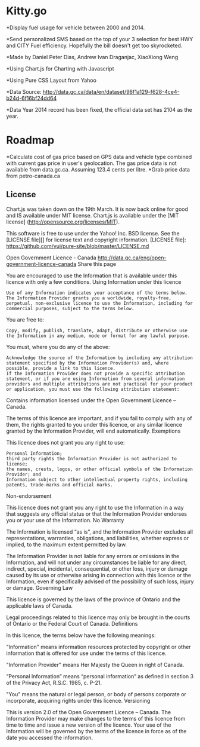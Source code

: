 Kitty.go
=======
*Display fuel usage for vehicle between 2000 and 2014.

*Send personalized SMS based on the top of your 3 selection for best HWY and CITY Fuel efficiency. Hopefully the bill doesn't get too skyrocketed.

*Made by Daniel Peter Dias, Andrew Ivan Draganjac, XiaoXiong Weng

*Using Chart.js for Charting with Javascript

*Using Pure CSS Layout from Yahoo

*Data Source: http://data.gc.ca/data/en/dataset/98f1a129-f628-4ce4-b24d-6f16bf24dd64

*Data Year 2014 record has been fixed, the official data set has 2104 as the year.

Roadmap
=======
*Calculate cost of gas price based on GPS data and vehicle type combined with current gas price in user's geolocation. The gas price data is not available from data.gc.ca.  Assuming 123.4 cents per litre.
*Grab price data from petro-canada.ca

License
-------
Chart.js was taken down on the 19th March. It is now back online for good and IS available under MIT license.
Chart.js is available under the [MIT license] (http://opensource.org/licenses/MIT).

This software is free to use under the Yahoo! Inc. BSD license.
See the [LICENSE file][] for license text and copyright information.
[LICENSE file]: https://github.com/yui/pure-site/blob/master/LICENSE.md

Open Government Licence - Canada http://data.gc.ca/eng/open-government-licence-canada
Share this page

You are encouraged to use the Information that is available under this licence with only a few conditions.
Using Information under this licence

    Use of any Information indicates your acceptance of the terms below.
    The Information Provider grants you a worldwide, royalty-free, perpetual, non-exclusive licence to use the Information, including for commercial purposes, subject to the terms below.

You are free to:

    Copy, modify, publish, translate, adapt, distribute or otherwise use the Information in any medium, mode or format for any lawful purpose.

You must, where you do any of the above:

    Acknowledge the source of the Information by including any attribution statement specified by the Information Provider(s) and, where possible, provide a link to this licence.
    If the Information Provider does not provide a specific attribution statement, or if you are using Information from several information providers and multiple attributions are not practical for your product or application, you must use the following attribution statement:

Contains information licensed under the Open Government Licence – Canada.

The terms of this licence are important, and if you fail to comply with any of them, the rights granted to you under this licence, or any similar licence granted by the Information Provider, will end automatically.
Exemptions

This licence does not grant you any right to use:

    Personal Information;
    third party rights the Information Provider is not authorized to license;
    the names, crests, logos, or other official symbols of the Information Provider; and
    Information subject to other intellectual property rights, including patents, trade-marks and official marks.

Non-endorsement

This licence does not grant you any right to use the Information in a way that suggests any official status or that the Information Provider endorses you or your use of the Information.
No Warranty

The Information is licensed “as is”, and the Information Provider excludes all representations, warranties, obligations, and liabilities, whether express or implied, to the maximum extent permitted by law.

The Information Provider is not liable for any errors or omissions in the Information, and will not under any circumstances be liable for any direct, indirect, special, incidental, consequential, or other loss, injury or damage caused by its use or otherwise arising in connection with this licence or the Information, even if specifically advised of the possibility of such loss, injury or damage.
Governing Law

This licence is governed by the laws of the province of Ontario and the applicable laws of Canada.

Legal proceedings related to this licence may only be brought in the courts of Ontario or the Federal Court of Canada.
Definitions

In this licence, the terms below have the following meanings:

"Information"
means information resources protected by copyright or other information that is offered for use under the terms of this licence.

"Information Provider"
means Her Majesty the Queen in right of Canada.

“Personal Information”
means “personal information” as defined in section 3 of the Privacy Act, R.S.C. 1985, c. P-21.

"You"
means the natural or legal person, or body of persons corporate or incorporate, acquiring rights under this licence.
Versioning

This is version 2.0 of the Open Government Licence – Canada. The Information Provider may make changes to the terms of this licence from time to time and issue a new version of the licence. Your use of the Information will be governed by the terms of the licence in force as of the date you accessed the information.